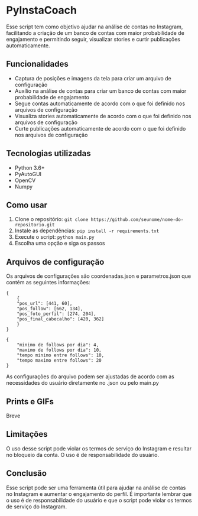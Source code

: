 # PyInstaCoach

Esse script tem como objetivo ajudar na análise de contas no Instagram, facilitando a criação de um banco de contas com maior probabilidade de engajamento e permitindo seguir, visualizar stories e curtir publicações automaticamente.

## Funcionalidades

-   Captura de posições e imagens da tela para criar um arquivo de configuração
-   Auxílio na análise de contas para criar um banco de contas com maior probabilidade de engajamento
-   Segue contas automaticamente de acordo com o que foi definido nos arquivos de configuração
-   Visualiza stories automaticamente de acordo com o que foi definido nos arquivos de configuração
-   Curte publicações automaticamente de acordo com o que foi definido nos arquivos de configuração

## Tecnologias utilizadas

-   Python 3.6+
-   PyAutoGUI
-   OpenCV
-   Numpy

## Como usar

1.  Clone o repositório: `git clone https://github.com/seunome/nome-do-repositorio.git`
2.  Instale as dependências: `pip install -r requirements.txt`
3.  Execute o script: `python main.py`
4.  Escolha uma opção e siga os passos


## Arquivos de configuração

Os arquivos de configurações são coordenadas.json e parametros.json que contém as seguintes informações:

```
{
    {
    "pos_url": [441, 60],
    "pos_follow": [662, 134],
    "pos_foto_perfil": [274, 204],
    "pos_final_cabecalho": [420, 362]
    }
}
```

```
{
    "minimo de follows por dia": 4,
    "maximo de follows por dia": 10,
    "tempo minimo entre follows": 10,
    "tempo maximo entre follows": 20
}
```

As configurações do arquivo podem ser ajustadas de acordo com as necessidades do usuário diretamente no .json ou pelo main.py

## Prints e GIFs
Breve

## Limitações

O uso desse script pode violar os termos de serviço do Instagram e resultar no bloqueio da conta. O uso é de responsabilidade do usuário.

## Conclusão

Esse script pode ser uma ferramenta útil para ajudar na análise de contas no Instagram e aumentar o engajamento do perfil. É importante lembrar que o uso é de responsabilidade do usuário e que o script pode violar os termos de serviço do Instagram.
